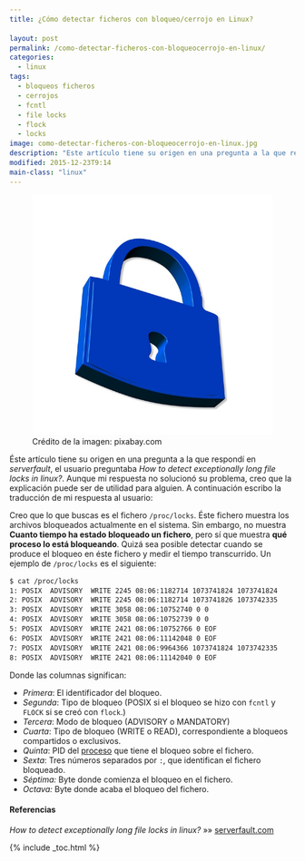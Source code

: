 ```yaml
---
title: ¿Cómo detectar ficheros con bloqueo/cerrojo en Linux?

layout: post
permalink: /como-detectar-ficheros-con-bloqueocerrojo-en-linux/
categories:
  - linux
tags:
  - bloqueos ficheros
  - cerrojos
  - fcntl
  - file locks
  - flock
  - locks
image: como-detectar-ficheros-con-bloqueocerrojo-en-linux.jpg
description: "Este artículo tiene su origen en una pregunta a la que respondí en *serverfault*, el usuario preguntaba *How to detect exceptionally long file locks in linux?*. Aunque mi respuesta no solucionó su problema, creo que la explicación puede ser de utilidad para alguien. A continuación escribo la traducción de mi respuesta al usuario"
modified: 2015-12-23T9:14
main-class: "linux"
---
```

<figure>
  <a href="/assets/img/como-detectar-ficheros-con-bloqueocerrojo-en-linux.jpg"><img src="/assets/img/como-detectar-ficheros-con-bloqueocerrojo-en-linux.jpg" title="{{ page.title }}" alt="{{ page.title }}" /></a>
  <span class="image-credit">Crédito de la imagen: pixabay.com</span>
</figure>

Éste artículo tiene su origen en una pregunta a la que respondí en *serverfault*, el usuario preguntaba *How to detect exceptionally long file locks in linux?*. Aunque mi respuesta no solucionó su problema, creo que la explicación puede ser de utilidad para alguien. A continuación escribo la traducción de mi respuesta al usuario:

Creo que lo que buscas es el fichero `/proc/locks`. Éste fichero muestra los archivos bloqueados actualmente en el sistema. Sin embargo, no muestra **Cuanto tiempo ha estado bloqueado un fichero**, pero sí que muestra **qué proceso lo está bloqueando**. Quizá sea posible detectar cuando se produce el bloqueo en éste fichero y medir el tiempo transcurrido. Un ejemplo de `/proc/locks` es el siguiente:

<!--ad-->

```bash
$ cat /proc/locks
1: POSIX  ADVISORY  WRITE 2245 08:06:1182714 1073741824 1073741824
2: POSIX  ADVISORY  WRITE 2245 08:06:1182714 1073741826 1073742335
3: POSIX  ADVISORY  WRITE 3058 08:06:10752740 0 0
4: POSIX  ADVISORY  WRITE 3058 08:06:10752739 0 0
5: POSIX  ADVISORY  WRITE 2421 08:06:10752766 0 EOF
6: POSIX  ADVISORY  WRITE 2421 08:06:11142048 0 EOF
7: POSIX  ADVISORY  WRITE 2421 08:06:9964366 1073741824 1073742335
8: POSIX  ADVISORY  WRITE 2421 08:06:11142040 0 EOF

```

Donde las columnas significan:

* *Primera*: El identificador del bloqueo.
* *Segunda*: Tipo de bloqueo (POSIX si el bloqueo se hizo con `fcntl` y `FLOCK` si se creó con `flock`.)
* *Tercera*: Modo de bloqueo (ADVISORY o MANDATORY)
* *Cuarta*: Tipo de bloqueo (WRITE o READ), correspondiente a bloqueos compartidos o exclusivos.
* *Quinta*: PID del [proceso][1] que tiene el bloqueo sobre el fichero.
* *Sexta*: Tres números separados por `:`, que identifican el fichero bloqueado.
* *Séptima:* Byte donde comienza el bloqueo en el fichero.
* *Octava:* Byte donde acaba el bloqueo del fichero.

#### Referencias

*How to detect exceptionally long file locks in linux?* »» <a href="http://serverfault.com/a/593873/181098" target="_blank">serverfault.com</a>

 [1]: https://elbauldelprogramador.com/introduccion-los-procesos/ "Intro a los procesos"

{% include _toc.html %}
